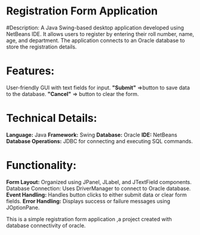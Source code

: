# Registration Form Application

#Description:
A Java Swing-based desktop application developed using NetBeans IDE. It allows users to register by entering their roll number, name, age, and department. The application connects to an Oracle database to store the registration details.

# Features:

User-friendly GUI with text fields for input.
**"Submit"** =>button to save data to the database.
**"Cancel"** => button to clear the form.

# Technical Details:

**Language:** Java
**Framework:** Swing
**Database:** Oracle
**IDE:** NetBeans
**Database Operations:** JDBC for connecting and executing SQL commands.

# Functionality:

**Form Layout:**
Organized using JPanel, JLabel, and JTextField components.
Database Connection: Uses DriverManager to connect to Oracle database.
**Event Handling:** Handles button clicks to either submit data or clear form fields.
**Error Handling:** Displays success or failure messages using JOptionPane.

This is a simple registration form application ,a project created with database connectivity of oracle.
